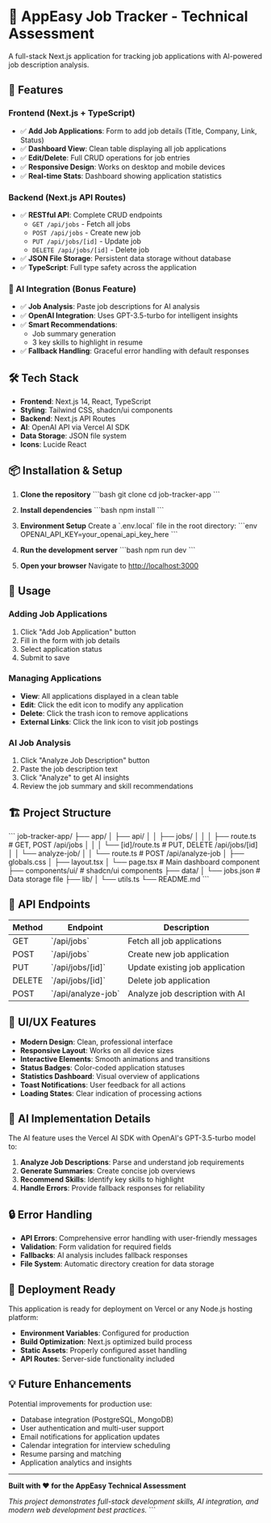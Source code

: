 # 🧠 AppEasy Job Tracker - Technical Assessment

A full-stack Next.js application for tracking job applications with AI-powered job description analysis.

## 🚀 Features

### Frontend (Next.js + TypeScript)

- ✅ **Add Job Applications**: Form to add job details (Title, Company, Link, Status)
- ✅ **Dashboard View**: Clean table displaying all job applications
- ✅ **Edit/Delete**: Full CRUD operations for job entries
- ✅ **Responsive Design**: Works on desktop and mobile devices
- ✅ **Real-time Stats**: Dashboard showing application statistics

### Backend (Next.js API Routes)

- ✅ **RESTful API**: Complete CRUD endpoints
  - `GET /api/jobs` - Fetch all jobs
  - `POST /api/jobs` - Create new job
  - `PUT /api/jobs/[id]` - Update job
  - `DELETE /api/jobs/[id]` - Delete job
- ✅ **JSON File Storage**: Persistent data storage without database
- ✅ **TypeScript**: Full type safety across the application

### 🤖 AI Integration (Bonus Feature)

- ✅ **Job Analysis**: Paste job descriptions for AI analysis
- ✅ **OpenAI Integration**: Uses GPT-3.5-turbo for intelligent insights
- ✅ **Smart Recommendations**:
  - Job summary generation
  - 3 key skills to highlight in resume
- ✅ **Fallback Handling**: Graceful error handling with default responses

## 🛠️ Tech Stack

- **Frontend**: Next.js 14, React, TypeScript
- **Styling**: Tailwind CSS, shadcn/ui components
- **Backend**: Next.js API Routes
- **AI**: OpenAI API via Vercel AI SDK
- **Data Storage**: JSON file system
- **Icons**: Lucide React

## 📦 Installation & Setup

1. **Clone the repository**
   \`\`\`bash
   git clone <your-repo-url>
   cd job-tracker-app
   \`\`\`

2. **Install dependencies**
   \`\`\`bash
   npm install
   \`\`\`

3. **Environment Setup**
   Create a \`.env.local\` file in the root directory:
   \`\`\`env
   OPENAI_API_KEY=your_openai_api_key_here
   \`\`\`

4. **Run the development server**
   \`\`\`bash
   npm run dev
   \`\`\`

5. **Open your browser**
   Navigate to [http://localhost:3000](http://localhost:3000)

## 🎯 Usage

### Adding Job Applications

1. Click "Add Job Application" button
2. Fill in the form with job details
3. Select application status
4. Submit to save

### Managing Applications

- **View**: All applications displayed in a clean table
- **Edit**: Click the edit icon to modify any application
- **Delete**: Click the trash icon to remove applications
- **External Links**: Click the link icon to visit job postings

### AI Job Analysis

1. Click "Analyze Job Description" button
2. Paste the job description text
3. Click "Analyze" to get AI insights
4. Review the job summary and skill recommendations

## 🏗️ Project Structure

\`\`\`
job-tracker-app/
├── app/
│ ├── api/
│ │ ├── jobs/
│ │ │ ├── route.ts # GET, POST /api/jobs
│ │ │ └── [id]/route.ts # PUT, DELETE /api/jobs/[id]
│ │ └── analyze-job/
│ │ └── route.ts # POST /api/analyze-job
│ ├── globals.css
│ ├── layout.tsx
│ └── page.tsx # Main dashboard component
├── components/ui/ # shadcn/ui components
├── data/
│ └── jobs.json # Data storage file
├── lib/
│ └── utils.ts
└── README.md
\`\`\`

## 🔧 API Endpoints

| Method | Endpoint             | Description                     |
| ------ | -------------------- | ------------------------------- |
| GET    | \`/api/jobs\`        | Fetch all job applications      |
| POST   | \`/api/jobs\`        | Create new job application      |
| PUT    | \`/api/jobs/[id]\`   | Update existing job application |
| DELETE | \`/api/jobs/[id]\`   | Delete job application          |
| POST   | \`/api/analyze-job\` | Analyze job description with AI |

## 🎨 UI/UX Features

- **Modern Design**: Clean, professional interface
- **Responsive Layout**: Works on all device sizes
- **Interactive Elements**: Smooth animations and transitions
- **Status Badges**: Color-coded application statuses
- **Statistics Dashboard**: Visual overview of applications
- **Toast Notifications**: User feedback for all actions
- **Loading States**: Clear indication of processing actions

## 🤖 AI Implementation Details

The AI feature uses the Vercel AI SDK with OpenAI's GPT-3.5-turbo model to:

1. **Analyze Job Descriptions**: Parse and understand job requirements
2. **Generate Summaries**: Create concise job overviews
3. **Recommend Skills**: Identify key skills to highlight
4. **Handle Errors**: Provide fallback responses for reliability

## 🔒 Error Handling

- **API Errors**: Comprehensive error handling with user-friendly messages
- **Validation**: Form validation for required fields
- **Fallbacks**: AI analysis includes fallback responses
- **File System**: Automatic directory creation for data storage

## 🚀 Deployment Ready

This application is ready for deployment on Vercel or any Node.js hosting platform:

- **Environment Variables**: Configured for production
- **Build Optimization**: Next.js optimized build process
- **Static Assets**: Properly configured asset handling
- **API Routes**: Server-side functionality included

## 💡 Future Enhancements

Potential improvements for production use:

- Database integration (PostgreSQL, MongoDB)
- User authentication and multi-user support
- Email notifications for application updates
- Calendar integration for interview scheduling
- Resume parsing and matching
- Application analytics and insights

---

**Built with ❤️ for the AppEasy Technical Assessment**

_This project demonstrates full-stack development skills, AI integration, and modern web development best practices._
\`\`\`

